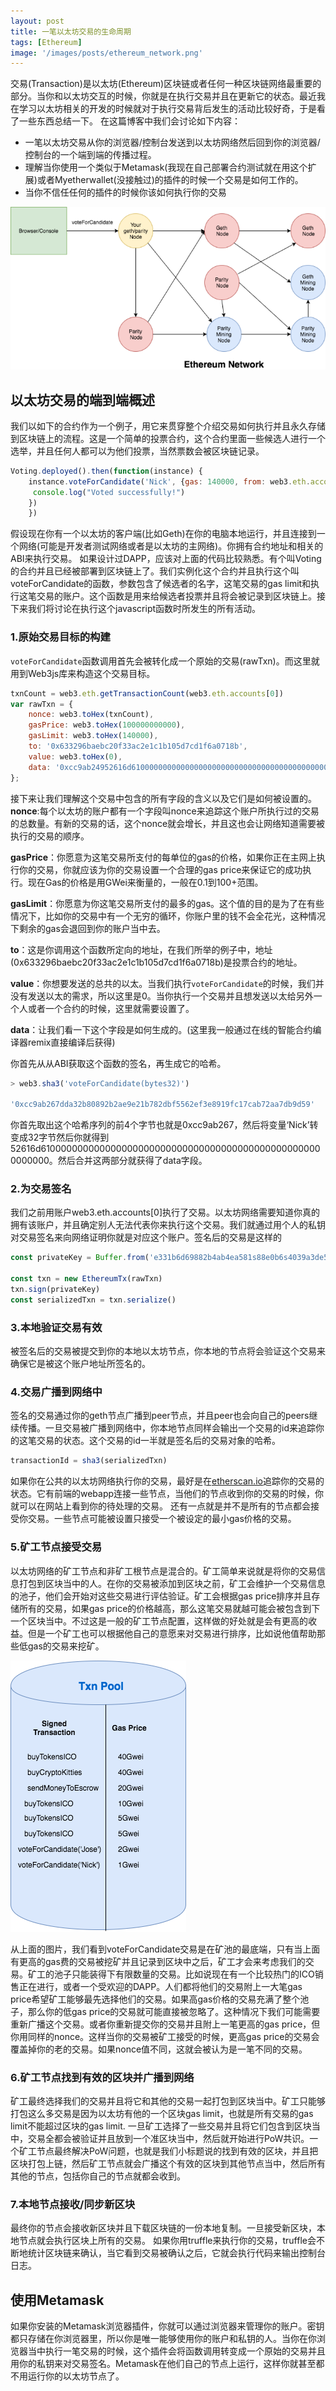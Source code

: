 ```yaml
---
layout: post
title: 一笔以太坊交易的生命周期
tags: [Ethereum]
image: '/images/posts/ethereum_network.png'
---
```



交易(Transaction)是以太坊(Ethereum)区块链或者任何一种区块链网络最重要的部分。当你和以太坊交互的时候，你就是在执行交易并且在更新它的状态。最近我在学习以太坊相关的开发的时候就对于执行交易背后发生的活动比较好奇，于是看了一些东西总结一下。
在这篇博客中我们会讨论如下内容：

- 一笔以太坊交易从你的浏览器/控制台发送到以太坊网络然后回到你的浏览器/控制台的一个端到端的传播过程。
- 理解当你使用一个类似于Metamask(我现在自己部署合约测试就在用这个扩展)或者Myetherwallet(没接触过)的插件的时候一个交易是如何工作的。
- 当你不信任任何的插件的时候你该如何执行你的交易
  
![ethereum_network](/images/posts/ethereum_network.png)

##  以太坊交易的端到端概述
我们以如下的合约作为一个例子，用它来贯穿整个介绍交易如何执行并且永久存储到区块链上的流程。这是一个简单的投票合约，这个合约里面一些候选人进行一个选举，并且任何人都可以为他们投票，当然票数会被区块链记录。

```javascript
Voting.deployed().then(function(instance) {
    instance.voteForCandidate('Nick', {gas: 140000, from: web3.eth.accounts[0]}).then(function(r) {
     console.log("Voted successfully!")
    })
    })
```
假设现在你有一个以太坊的客户端(比如Geth)在你的电脑本地运行，并且连接到一个网络(可能是开发者测试网络或者是以太坊的主网络)。你拥有合约地址和相关的ABI来执行交易。
如果设计过DAPP，应该对上面的代码比较熟悉。有个叫Voting的合约并且已经被部署到区块链上了。我们实例化这个合约并且执行这个叫voteForCandidate的函数，参数包含了候选者的名字，这笔交易的gas limit和执行这笔交易的账户。这个函数是用来给候选者投票并且将会被记录到区块链上。接下来我们将讨论在执行这个javascript函数时所发生的所有活动。

### 1.原始交易目标的构建
`voteForCandidate`函数调用首先会被转化成一个原始的交易(rawTxn)。而这里就用到Web3js库来构造这个交易目标。

```javascript
txnCount = web3.eth.getTransactionCount(web3.eth.accounts[0])
var rawTxn = {
    nonce: web3.toHex(txnCount),
    gasPrice: web3.toHex(100000000000),
    gasLimit: web3.toHex(140000),
    to: '0x633296baebc20f33ac2e1c1b105d7cd1f6a0718b',
    value: web3.toHex(0),
    data: '0xcc9ab24952616d6100000000000000000000000000000000000000000000000000000000'
};
```
接下来让我们理解这个交易中包含的所有字段的含义以及它们是如何被设置的。
**nonce**:每个以太坊的账户都有一个字段叫nonce来追踪这个账户所执行过的交易的总数量。有新的交易的话，这个nonce就会增长，并且这也会让网络知道需要被执行的交易的顺序。

**gasPrice**：你愿意为这笔交易所支付的每单位的gas的价格，如果你正在主网上执行你的交易，你就应该为你的交易设置一个合理的gas price来保证它的成功执行。现在Gas的价格是用GWei来衡量的，一般在0.1到100+范围。

**gasLimit**：你愿意为你这笔交易所支付的最多的gas。这个值的目的是为了在有些情况下，比如你的交易中有一个无穷的循环，你账户里的钱不会全花光，这种情况下剩余的gas会退回到你的账户当中去。

**to**：这是你调用这个函数所定向的地址，在我们所举的例子中，地址(0x633296baebc20f33ac2e1c1b105d7cd1f6a0718b)是投票合约的地址。

**value**：你想要发送的总共的以太。当我们执行`voteForCandidate`的时候，我们并没有发送以太的需求，所以这里是0。当你执行一个交易并且想发送以太给另外一个人或者一个合约的时候，这里就需要设置了。

**data**：让我们看一下这个字段是如何生成的。(这里我一般通过在线的智能合约编译器remix直接编译后获得)

你首先从从ABI获取这个函数的签名，再生成它的哈希。
```javascript
> web3.sha3('voteForCandidate(bytes32)')

'0xcc9ab267dda32b80892b2ae9e21b782dbf5562ef3e8919fc17cab72aa7db9d59'
```
你首先取出这个哈希序列的前4个字节也就是0xcc9ab267，然后将变量‘Nick’转变成32字节然后你就得到52616d6100000000000000000000000000000000000000000000000000000000。然后合并这两部分就获得了data字段。

### 2.为交易签名
我们之前用账户web3.eth.accounts[0]执行了交易。以太坊网络需要知道你真的拥有该账户，并且确定别人无法代表你来执行这个交易。我们就通过用个人的私钥对交易签名来向网络证明你就是对应这个账户。签名后的交易是这样的

```javascript
const privateKey = Buffer.from('e331b6d69882b4ab4ea581s88e0b6s4039a3de5967d88dfdcffdd2270c0fd109', 'hex')

const txn = new EthereumTx(rawTxn)
txn.sign(privateKey)
const serializedTxn = txn.serialize()
```
### 3.本地验证交易有效
被签名后的交易被提交到你的本地以太坊节点，你本地的节点将会验证这个交易来确保它是被这个账户地址所签名的。

### 4.交易广播到网络中
签名的交易通过你的geth节点广播到peer节点，并且peer也会向自己的peers继续传播。一旦交易被广播到网络中，你本地节点同样会输出一个交易的id来追踪你的这笔交易的状态。这个交易的id一半就是签名后的交易对象的哈希。
```javascript
transactionId = sha3(serializedTxn)
```

如果你在公共的以太坊网络执行你的交易，最好是在[etherscan.io](https://etherscan.io)追踪你的交易的状态。它有前端的webapp连接一些节点，当他们的节点收到你的交易的时候，你就可以在网站上看到你的待处理的交易。
还有一点就是并不是所有的节点都会接受你交易。一些节点可能被设置只接受一个被设定的最小gas价格的交易。

### 5.矿工节点接受交易
以太坊网络的矿工节点和非矿工根节点是混合的。矿工简单来说就是将你的交易信息打包到区块当中的人。在你的交易被添加到区块之前，矿工会维护一个交易信息的池子，他们会开始对这些交易进行评估验证。矿工会根据gas price排序并且存储所有的交易，如果gas price的价格越高，那么这笔交易就越可能会被包含到下一个区块当中。不过这是一般的矿工节点配置，这样做的好处就是会有更高的收益。但是一个矿工也可以根据他自己的意愿来对交易进行排序，比如说他值帮助那些低gas的交易来挖矿。


![txn](/images/posts/txn.png)


从上面的图片，我们看到voteForCandidate交易是在矿池的最底端，只有当上面有更高的gas费的交易被挖矿并且记录到区块中之后，矿工才会来考虑我们的交易。矿工的池子只能装得下有限数量的交易。比如说现在有一个比较热门的ICO销售正在进行，或者一个受欢迎的DAPP。人们都将他们的交易附上一大笔gas price希望矿工能够最先选择他们的交易。如果高gas价格的交易充满了整个池子，那么你的低gas price的交易就可能直接被忽略了。这种情况下我们可能需要重新广播这个交易。或者你重新提交你的交易并且附上一笔更高的gas price，但你用同样的nonce。这样当你的交易被矿工接受的时候，更高gas price的交易会覆盖掉你的老的交易。如果nonce值不同，这就会被认为是一笔不同的交易。

### 6.矿工节点找到有效的区块并广播到网络
矿工最终选择我们的交易并且将它和其他的交易一起打包到区块当中。矿工只能够打包这么多交易是因为以太坊有他的一个区块gas limit，也就是所有交易的gas limit不能超过区块的gas limit.
一旦矿工选择了一些交易并且将它们包含到区块当中，交易全都会被验证并且放到一个准区块当中，然后就开始进行PoW共识。一个矿工节点最终解决PoW问题，也就是我们小标题说的找到有效的区块，并且把区块打包上链，然后矿工节点就会广播这个有效的区块到其他节点当中，然后所有其他的节点，包括你自己的节点就都会收到。

### 7.本地节点接收/同步新区块
最终你的节点会接收新区块并且下载区块链的一份本地复制。一旦接受新区块，本地节点就会执行区块上所有的交易。
如果你用truffle来执行你的交易，truffle会不断地统计区块链来确认，当它看到交易被确认之后，它就会执行代码来输出控制台日志。

## 使用Metamask
如果你安装的Metamask浏览器插件，你就可以通过浏览器来管理你的账户。密钥都只存储在你浏览器里，所以你是唯一能够使用你的账户和私钥的人。当你在你浏览器当中执行一笔交易的时候，这个插件会将函数调用转变成一个原始的交易并且用你的私钥来对交易签名。Metamask在他们自己的节点上运行，这样你就甚至都不用运行你的以太坊节点了。



